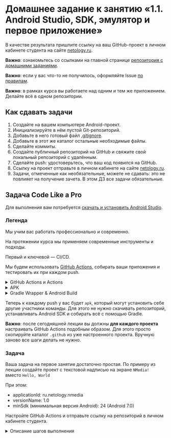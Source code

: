 # Домашнее задание к занятию «1.1. Android Studio, SDK, эмулятор и первое приложение»

В качестве результата пришлите ссылку на ваш GitHub-проект в личном кабинете студента на сайте [netology.ru](https://netology.ru).

**Важно**: ознакомьтесь со ссылками на главной странице [репозитория с домашними заданиями](../README.md).

**Важно**: если у вас что-то не получилось, оформляйте Issue [по правилам](../report-requirements.md).

**Важно**: в рамках курса вы работаете над одним и тем же приложением. Делайте всё в одном репозитории.

## Как сдавать задачи

1. Создайте на вашем компьютере Android-проект.
1. Инициализируйте в нём пустой Git-репозиторий.
1. Добавьте в него готовый файл [.gitignore](../.gitignore).
1. Добавьте в этот же каталог остальные необходимые файлы.
1. Сделайте коммиты.
1. Создайте публичный репозиторий на GitHub и свяжите свой локальный репозиторий с удалённым.
1. Сделайте push: удостоверьтесь, что ваш код появился на GitHub.
1. Ссылку на проект отправьте в личном кабинете на сайте [netology.ru](https://netology.ru).
1. Задачи, отмеченные как необязательные, можете не сдавать: это не повлияет на получение зачета. В этом ДЗ все задачи обязательные.

## Задача Code Like a Pro

Для выполнения вам потребуется [скачать и установить Android Studio](https://github.com/netology-code/guides/blob/master/android/android_studio/instruction1.md).

### Легенда

Мы учим вас работать профессионально и современно.

На протяжении курса мы применяем современные инструменты и подходы.

Первый и ключевой — CI/CD.

Мы будем использовать [GitHub Actions](https://github.com/features/actions), собирать ваши приложения и тестировать их при каждом push.

<details>
<summary>GitHub Actions и Actions</summary>

В GitHub Actions по наступлению определённых событий запускают worker. В них вы можете производить разные операции: собирать код, запускать автотесты и т.д.

Для некоторых операций есть готовые Actions — скрипты, которые автоматизируют часть работ:

1. «Checkout» — клонирование репозитория в worker
1. Публикация файлов из worker

За клонирование отвечает [Checkout](https://github.com/marketplace/actions/checkout), за публикацию - [Upload a Build Artifact](https://github.com/marketplace/actions/upload-a-build-artifact).

Они описываются в yaml-файле в формате:
```yaml
- name: Имя шага
  uses: actions/checkout@v3 # или actions/upload-artifact@v4
  with:
    # набор опций, специфичный для конкретного Action
```
</details>

<details>
<summary>APK</summary>

APK (Android Package) - файл с расширением `.apk`, в который собирается приложение для дальнейшего распространения: Google Play или установки вручную. Получить мы его можем с помощью инструментов Android SDK.

Получив apk-файл, его можно перенести в окошко эмулятора простым Drag-and-Drop, установив для использования.

Наша цель - получить этот apk-файл. Как это сделать - читайте в разделе про Gradle Wrapper и Android Build.
</details>

<details>
<summary>Gradle Wrapper & Android Build</summary>

Мы уже знакомы с Gradle по лекциям Kotlin. Gradle - инструмент управления проектом.

В рамках Gradle определяются задачи, которые можно выполнять с кодом проекта: сборка, тестирование и т.д.

Gradle нужно устанавливать отдельно. Но для упрощения задачи есть [Gradle Wrapper](https://docs.gradle.org/current/userguide/gradle_wrapper.html) - скрипт, который поставляется вместе с вашим проектом и сам при необходимости скачивает Gradle и запускает его. Он находится в файле `gradlew` (Linux/Mac) и `gradlew.bat` (Windows).

Когда вы запускаете `gradlew build`, скрипт проверяет, скачан ли Gradle. Если нет, то скачивает, а потом сам вызывает Gradle.

Иногда файл `gradlew` нельзя запустить из-за проблем с правами. Поэтому нужна дополнительная команда, чтобы это исправить. В проектах на Koltin это выглядело так:

```yaml
- name: Grant execute permission for gradlew
  run: chmod +x gradlew
- name: Build with Gradle
  run: ./gradlew build --info
```

Мы сделаем так же. В результате успешной сборки появятся необходимые файлы: один для отладки - debug apk, второй для релиза - release apk. На этом этапе нас интересует debug-пакет. Его мы и зальём как артефакт сборки при помощи соответствующего action.

Вы можете столкнуться с ошибкой вида:
```
BUILD FAILED in 42s
License for package Android SDK Build-Tools 30.0.2 accepted.
Preparing "Install Android SDK Build-Tools 30.0.2 (revision: 30.0.2)".
Warning: Failed to read or create install properties file.
##[error]Process completed with exit code 1.
```

Это может произойти, если в вашем `build.gradle` в `buildToolsVersion` указана версия, которая ещё не доступна в конкретном worker. [Список доступных в Ubuntu 18.04](https://github.com/actions/virtual-environments/blob/main/images/linux/Ubuntu1804-README.md)). GitHub Actions не обновляет ПО день в день, поэтому при необходимости понизьте версию в своём `build.gradle` до той, которая доступна в worker.
</details>

Теперь к каждому push у вас будет `apk`, который могут установить себе другие участники команды. Для этого не нужно скачивать репозиторий, устанавливать Android SDK и собирать всё с помощью Gradle.

**Важно**: после сегодняшней лекции вы должны **для каждого проекта** настраивать GitHub Actions подобным образом. Для этого просто скопируйте каталог `.github` из уже настроенного проекта. Вручную заново все шаги делать не нужно.

### Задача

Ваша задача на первое занятие достаточно простая. По примеру из лекции создайте проект с текстовой надписью на экране `NMedia!` вместо `Hello, World`

При этом:
* applicationId: ru.netology.nmedia
* versionName: 1.0
* minSdk (минимальная версия Android): 24 (Android 7.0)

Настройте GitHub Actions и отправьте ссылку на репозиторий в личном кабинете студента.

<details>
<summary>Описание шагов выполнения</summary>

1\. Публикуете свой проект на GitHub.

2\. Переходите на вкладку Actions и выбираете любой:

![](pic/actions.png)

3\. Заменяете содержимое на следующее (о предназначении читайте в разделе «Справка» выше):

```yaml
name: CI

on:
  push:
    branches: '*'
  pull_request:
    branches: '*'

jobs:
  build:
    runs-on: ubuntu-latest

    steps:
      - name: Checkout Code
        uses: actions/checkout@v3

      - name: Set up JDK 17
        uses: actions/setup-java@v1
        with:
          java-version: 17

      - name: Build
        run: |
          chmod +x ./gradlew
          ./gradlew build

      - name: Upload Build Artifact
        uses: actions/upload-artifact@v4
        with:
          name: app-debug.apk
          path: app/build/outputs/apk/debug/app-debug.apk
```

4\. Убедитесь, что сборка прошла успешно и в артефактах появился `app-debug.apk`:

![](pic/build.png)

[Пример настроенного проекта](https://github.com/netology-code/and2ci).

</details>
